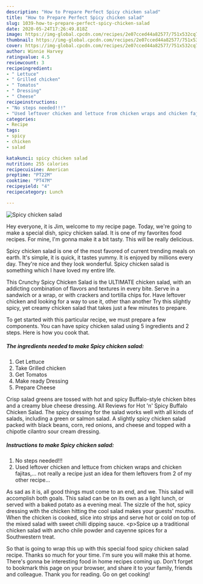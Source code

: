```yaml
---
description: "How to Prepare Perfect Spicy chicken salad"
title: "How to Prepare Perfect Spicy chicken salad"
slug: 1039-how-to-prepare-perfect-spicy-chicken-salad
date: 2020-05-24T17:26:49.818Z
image: https://img-global.cpcdn.com/recipes/2e07cced44a82577/751x532cq70/spicy-chicken-salad-recipe-main-photo.jpg
thumbnail: https://img-global.cpcdn.com/recipes/2e07cced44a82577/751x532cq70/spicy-chicken-salad-recipe-main-photo.jpg
cover: https://img-global.cpcdn.com/recipes/2e07cced44a82577/751x532cq70/spicy-chicken-salad-recipe-main-photo.jpg
author: Winnie Harvey
ratingvalue: 4.5
reviewcount: 3
recipeingredient:
- " Lettuce"
- " Grilled chicken"
- " Tomatos"
- " Dressing"
- " Cheese"
recipeinstructions:
- "No steps needed!!!"
- "Used leftover chicken and lettuce from chicken wraps and chicken fajitas,... not really a recipe just an idea for them leftovers from 2 of my other recipe..."
categories:
- Recipe
tags:
- spicy
- chicken
- salad

katakunci: spicy chicken salad 
nutrition: 255 calories
recipecuisine: American
preptime: "PT22M"
cooktime: "PT47M"
recipeyield: "4"
recipecategory: Lunch

---
```



![Spicy chicken salad](https://img-global.cpcdn.com/recipes/2e07cced44a82577/751x532cq70/spicy-chicken-salad-recipe-main-photo.jpg)

Hey everyone, it is Jim, welcome to my recipe page. Today, we're going to make a special dish, spicy chicken salad. It is one of my favorites food recipes. For mine, I'm gonna make it a bit tasty. This will be really delicious.

Spicy chicken salad is one of the most favored of current trending meals on earth. It's simple, it is quick, it tastes yummy. It is enjoyed by millions every day. They're nice and they look wonderful. Spicy chicken salad is something which I have loved my entire life.

This Crunchy Spicy Chicken Salad is the ULTIMATE chicken salad, with an addicting combination of flavors and textures in every bite. Serve in a sandwich or a wrap, or with crackers and tortilla chips for. Have leftover chicken and looking for a way to use it, other than another Try this slightly spicy, yet creamy chicken salad that takes just a few minutes to prepare.


To get started with this particular recipe, we must prepare a few components. You can have spicy chicken salad using 5 ingredients and 2 steps. Here is how you cook that.

<!--inarticleads1-->

##### The ingredients needed to make Spicy chicken salad:

1. Get  Lettuce
1. Take  Grilled chicken
1. Get  Tomatos
1. Make ready  Dressing
1. Prepare  Cheese


Crisp salad greens are tossed with hot and spicy Buffalo-style chicken bites and a creamy blue cheese dressing. All Reviews for Hot &#39;n&#39; Spicy Buffalo Chicken Salad. The spicy dressing for the salad works well with all kinds of salads, including a green or salmon salad. A slightly spicy chicken salad packed with black beans, corn, red onions, and cheese and topped with a chipotle cilantro sour cream dressing. 

<!--inarticleads2-->

##### Instructions to make Spicy chicken salad:

1. No steps needed!!!
1. Used leftover chicken and lettuce from chicken wraps and chicken fajitas,... not really a recipe just an idea for them leftovers from 2 of my other recipe...


As sad as it is, all good things must come to an end, and we. This salad will accomplish both goals. This salad can be on its own as a light lunch, or served with a baked potato as a evening meal. The sizzle of the hot, spicy dressing with the chicken hitting the cool salad makes your guests&#39; mouths. When the chicken is cooked, slice into strips and serve hot or cold on top of the mixed salad with sweet chilli dipping sauce. &lt;p&gt;Spice up a traditional chicken salad with ancho chile powder and cayenne spices for a Southwestern treat. 

So that is going to wrap this up with this special food spicy chicken salad recipe. Thanks so much for your time. I'm sure you will make this at home. There's gonna be interesting food in home recipes coming up. Don't forget to bookmark this page on your browser, and share it to your family, friends and colleague. Thank you for reading. Go on get cooking!
